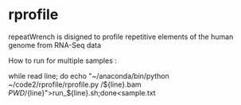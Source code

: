 # rprofile
repeatWrench is disigned to profile repetitive elements of the human genome from RNA-Seq data

How to run for multiple samples : 

while read line; do echo "~/anaconda/bin/python ~/code2/rprofile/rprofile.py <dirBams>/${line}.bam  $PWD/${line}">run_${line}.sh;done<sample.txt

